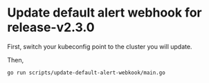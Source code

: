 # Update default alert webhook for release-v2.3.0

First, switch your kubeconfig point to the cluster you will update.

Then,
```
go run scripts/update-default-alert-webkook/main.go
```